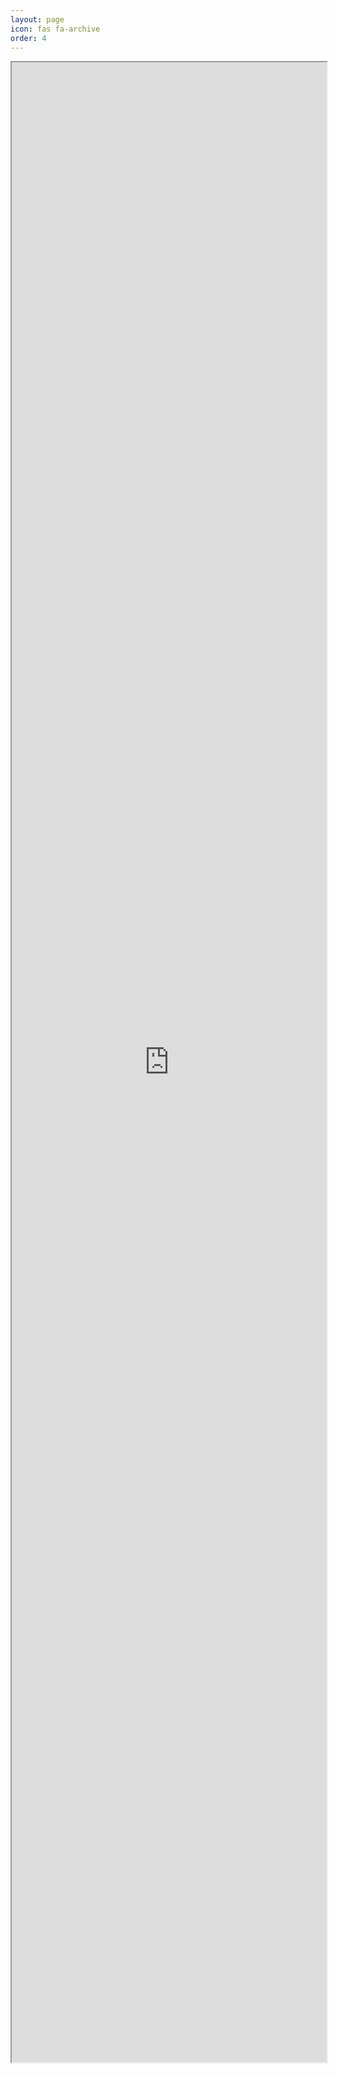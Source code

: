 ```yaml
---
layout: page
icon: fas fa-archive
order: 4
---
```

  <div style="width: 100%; height: 80vh;">
    <object data="{{ '/assets/pdf/Alex_Mathai_CV.pdf' | 
  relative_url }}" type="application/pdf" width="100%" 
  height="100%">
      <iframe src="https://mozilla.github.io/pdf.js/web
  /viewer.html?file={{ '/assets/pdf/Alex_Mathai_CV.pdf' | 
  absolute_url }}" width="100%" height="100%">
        <p>Your browser doesn't support PDF viewing. <a
   href="{{ '/assets/pdf/Alex_Mathai_CV.pdf' | relative_url 
  }}" target="_blank">Download the PDF</a></p>
      </iframe>
    </object>
  </div>